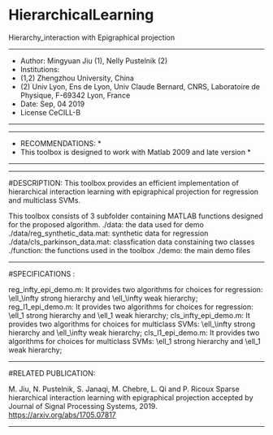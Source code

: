 # HierarchicalLearning

Hierarchy_interaction with Epigraphical projection

***************************************************************************
* Author: Mingyuan Jiu (1), Nelly Pustelnik (2)								  
* Institutions: 
* (1,2) Zhengzhou University, China
* (2) Univ Lyon, Ens de Lyon, Univ Claude Bernard, CNRS, Laboratoire de Physique, F-69342 Lyon, France 
* Date: Sep, 04 2019     	              									
* License CeCILL-B                                    								
***************************************************************************


*********************************************************
* RECOMMENDATIONS:                                   	*
* This toolbox is designed to work with Matlab 2009 and late version   *
*********************************************************

------------------------------------------------------------------------------------------------------------------------
#DESCRIPTION:
This toolbox provides an efficient implementation of hierarchical interaction learning with epigraphical projection for regression and multiclass SVMs.

This toolbox consists of 3 subfolder containing MATLAB functions designed for the proposed algorithm.
  ./data: the data used for demo
      ./data/reg_synthetic_data.mat: synthetic data for regression
      ./data/cls_parkinson_data.mat: classfication data constaining two classes
  ./function: the functions used in the toolbox
  ./demo: the main demo files

------------------------------------------------------------------------------------------------------------------------
#SPECIFICATIONS :

reg_infty_epi_demo.m: It provides two algorithms for choices for regression: \ell_\infty strong hierarchy and \ell_\infty weak hierarchy;
reg_l1_epi_demo.m: It provides two algorithms for choices for regression: \ell_1 strong hierarchy and \ell_1 weak hierarchy;
cls_infty_epi_demo.m: It provides two algorithms for choices for multiclass SVMs: \ell_\infty strong hierarchy and \ell_\infty weak hierarchy;
cls_l1_epi_demo.m: It provides two algorithms for choices for multiclass SVMs: \ell_1 strong hierarchy and \ell_1 weak hierarchy;

------------------------------------------------------------------------------------------------------------------------
#RELATED PUBLICATION:

M. Jiu, N. Pustelnik, S. Janaqi, M. Chebre, L. Qi and P. Ricoux
Sparse hierarchical interaction learning with epigraphical projection
accepted by Journal of Signal Processing Systems, 2019.
https://arxiv.org/abs/1705.07817

------------------------------------------------------------------------------------------------------------------------
